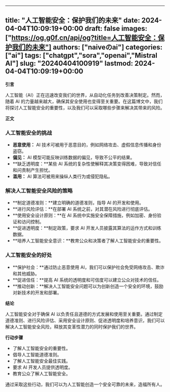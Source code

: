 
---
title: "人工智能安全：保护我们的未来"
date: 2024-04-04T10:09:19+00:00
draft: false
images: ["https://og.g0f.cn/api/og?title=人工智能安全：保护我们的未来"]
authors: ["naiveのai"]
categories: ["ai"]
tags: ["chatgpt","sora","openai","Mistral AI"]
slug: "20240404100919"
lastmod: 2024-04-04T10:09:19+00:00
---
**引言**

人工智能（AI）正在迅速改变我们的世界，从自动化任务到改善决策制定。然而，随着 AI 的力量越来越大，确保其安全使用也变得至关重要。在这篇博文中，我们将探讨人工智能安全的重要性，以及我们可以采取哪些步骤来解决其带来的风险。

**正文**

### 人工智能安全的挑战

* **恶意使用：** AI 技术可被用于恶意目的，例如网络攻击、虚假信息传播和身份盗窃。
* **偏见：** AI 模型可能反映训练数据的偏见，导致不公平的结果。
* **缺乏透明度：**某些 AI 系统的复杂性使解释其决策变得困难，导致对信任和问责制产生担忧。
* **滥用：** AI 算法可被用来操纵人类行为或侵犯隐私。

### 解决人工智能安全风险的策略

* **制定道德准则：**建立明确的道德准则，指导 AI 的开发和使用。
* **进行风险评估：**在部署 AI 系统之前，对其潜在风险进行彻底评估。
* **使用安全设计原则：**在 AI 系统中实施安全保障措施，例如加密、身份验证和访问控制。
* **促进透明度：**制定政策，要求 AI 开发人员披露其算法的运作方式和训练数据。
* **培养人工智能安全意识：**教育公众和决策者了解人工智能安全的重要性。

### 人工智能安全的好处

* **保护社会：**通过防止恶意使用 AI，我们可以保护社会免受网络攻击、欺诈和其他威胁。
* **促进信任：**提高 AI 系统的透明度和可信度可以建立公众对技术的信任。
* **推动创新：**解决人工智能安全问题可以为创新创造一个安全的环境，鼓励对新技术的开发和部署。

**结论**

人工智能安全对于确保 AI 以负责任且道德的方式发展和使用至关重要。通过制定道德准则、进行风险评估、采用安全设计原则、促进透明度和培养意识，我们可以解决人工智能安全风险，释放其变革性潜力的同时保护我们的世界。

**行动步骤**

* 了解人工智能安全的重要性。
* 倡导人工智能道德准则。
* 了解人工智能安全最佳实践。
* 要求 AI 开发人员提供透明度。
* 教育公众了解人工智能安全。

通过采取这些行动，我们可以为人工智能创造一个安全可靠的未来，造福所有人。